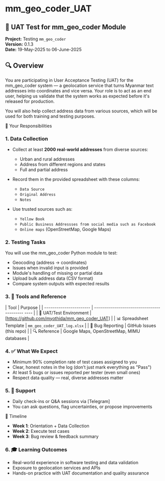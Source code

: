 # mm_geo_coder_UAT
## 🧪 UAT Test for mm_geo_coder Module
**Project:** Testing `mm_geo_coder`  
**Version:** 0.1.3  
**Date:** 19-May-2025 to 06-June-2025

## 🔍 Overview
You are participating in User Acceptance Testing (UAT) for the mm_geo_coder system — a geolocation service that turns Myanmar text addresses into coordinates and vice versa. Your role is to act as an end user, helping us validate that the system works as expected before it's released for production.

You will also help collect address data from various sources, which will be used for both training and testing purposes.

🎯 Your Responsibilities
### 1. Data Collection

- Collect at least **2000 real-world addresses** from diverse sources:
  - Urban and rural addresses
  - Address from different regions and states
  - Full and partial address
- Record them in the provided spreadsheet with these columns:
  - `Data Source`
  - `Original Address`
  - `Notes`

- Use trusted sources such as:
   - `Yellow Book`
   - `Public Business Addressses from social media such as Facebook`
   - `Online maps` (OpenStreetMap, Google Maps)

### 2. Testing Tasks
You will use the mm_geo_coder Python module to test:
- Geocoding (address → coordinates)
- Issues when invalid input is provided
- Module's handling of missing or partial data
- Upload bulk address data (CSV format)
- Compare system outputs with expected results

### 3. 🧰 Tools and Reference
| Tool                    | Purpose                                            |
| ----------------------- | ------------------------------------------ ----    |
| 🧪 UAT/Test Environment | \[https://github.com/myothida/mm_geo_coder_UAT]    |
| 📊 Spreadsheet Template | `mm_geo_coder_UAT_log.xlsx`                        |
| 🐞 Bug Reporting        | GitHub Issues (this repo)                          |
| 🔍 Reference            | Google Maps, OpenStreetMap, MIMU databases         |


### 4. ✅ What We Expect
- Minimum 90% completion rate of test cases assigned to you
- Clear, honest notes in the log (don’t just mark everything as "Pass")
- At least 5 bugs or issues reported per tester (even small ones)
- Respect data quality — real, diverse addresses matter

### 5. 💬 Support
- Daily check-ins or Q&A sessions via [Telegram]
- You can ask questions, flag uncertainties, or propose improvements

📅 Timeline
- **Week 1**: Orientation + Data Collection
- **Week 2**: Execute test cases
- **Week 3**: Bug review & feedback summary

### 6. 🎓 Learning Outcomes
- Real-world experience in software testing and data validation
- Exposure to geolocation services and APIs
- Hands-on practice with UAT documentation and quality assurance
